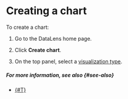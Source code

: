 # Creating a chart

To create a chart:



1. Go to the DataLens home page.
1. Click **Create chart**.




1. On the top panel, select a [visualization type](../../visualization-ref/index.md).

##### For more information, see also {#see-also}

- [{#T}](../../concepts/chart/index.md)
